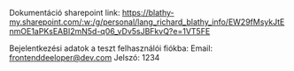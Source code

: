 Dokumentáció sharepoint link: 
https://blathy-my.sharepoint.com/:w:/g/personal/lang_richard_blathy_info/EW29fMsykJtEnmOE1aPKsEABI2mN5d-q06_vDv5sJBFkvQ?e=1VT5FE

Bejelentkezési adatok a teszt felhasználói fiókba:
Email: frontenddeeloper@dev.com
Jelszó: 1234
